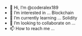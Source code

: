 - 👋 Hi, I’m @coderalex189
- 👀 I’m interested in ... Blockchain
- 🌱 I’m currently learning ... Solidity
- 💞️ I’m looking to collaborate on ... 
- 📫 How to reach me ...

<!---
coderalex189/coderalex189 is a ✨ special ✨ repository because its `README.md` (this file) appears on your GitHub profile.
You can click the Preview link to take a look at your changes.
--->
